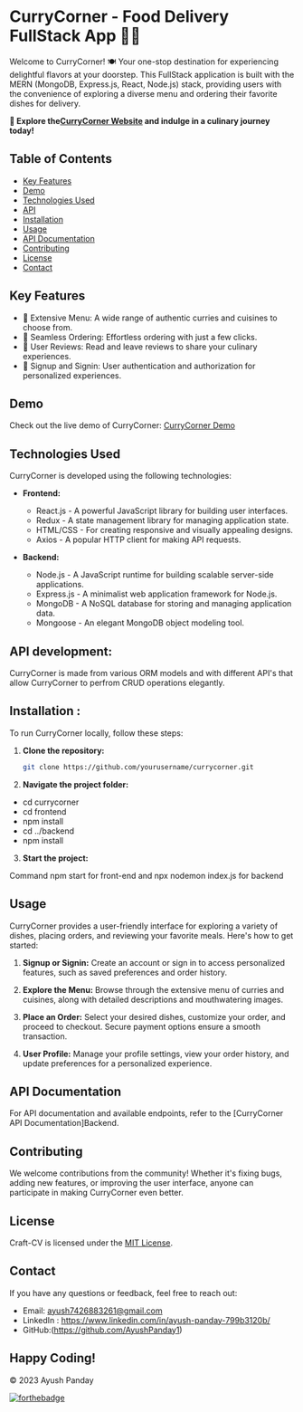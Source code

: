 # CurryCorner - Food Delivery FullStack App 🍛🚀

Welcome to CurryCorner! 🍽️ Your one-stop destination for experiencing delightful flavors at your doorstep. This FullStack application is built with the MERN (MongoDB, Express.js, React, Node.js) stack, providing users with the convenience of exploring a diverse menu and ordering their favorite dishes for delivery.

**🚀 Explore the[CurryCorner Website](https://currycorner.vercel.app/) and indulge in a culinary journey today!**

## Table of Contents

- [Key Features](#key-features)
- [Demo](#demo)
- [Technologies Used](#technologies-used)
- [API](#Api-developed)
- [Installation](#installation)
- [Usage](#usage)
- [API Documentation](#api-documentation)
- [Contributing](#contributing)
- [License](#license)
- [Contact](#contact)

## Key Features

- 🍛 Extensive Menu: A wide range of authentic curries and cuisines to choose from.
- 🛒 Seamless Ordering: Effortless ordering with just a few clicks.
- 🌟 User Reviews: Read and leave reviews to share your culinary experiences.
- 👥 Signup and Signin: User authentication and authorization for personalized experiences.

## Demo

Check out the live demo of CurryCorner: [CurryCorner Demo](https://currycorner.vercel.app/)

## Technologies Used

CurryCorner is developed using the following technologies:

- **Frontend:**
  - React.js - A powerful JavaScript library for building user interfaces.
  - Redux - A state management library for managing application state.
  - HTML/CSS - For creating responsive and visually appealing designs.
  - Axios - A popular HTTP client for making API requests.

- **Backend:**
  - Node.js - A JavaScript runtime for building scalable server-side applications.
  - Express.js - A minimalist web application framework for Node.js.
  - MongoDB - A NoSQL database for storing and managing application data.
  - Mongoose - An elegant MongoDB object modeling tool.

## API development:

CurryCorner is made from various ORM models and with different API's that allow CurryCorner to perfrom CRUD operations elegantly.

## Installation :

To run CurryCorner locally, follow these steps:

1. **Clone the repository:**

   ```bash
   git clone https://github.com/yourusername/currycorner.git

2. **Navigate the project folder:**
- cd currycorner
- cd frontend
- npm install
- cd ../backend
- npm install

3. **Start the project:**

 Command npm start for front-end and npx nodemon index.js for backend

## Usage

CurryCorner provides a user-friendly interface for exploring a variety of dishes, placing orders, and reviewing your favorite meals. Here's how to get started:

1. **Signup or Signin:**
   Create an account or sign in to access personalized features, such as saved preferences and order history.

2. **Explore the Menu:**
   Browse through the extensive menu of curries and cuisines, along with detailed descriptions and mouthwatering images.

3. **Place an Order:**
   Select your desired dishes, customize your order, and proceed to checkout. Secure payment options ensure a smooth transaction.

4. **User Profile:**
   Manage your profile settings, view your order history, and update preferences for a personalized experience.

## API Documentation

For API documentation and available endpoints, refer to the [CurryCorner API Documentation]Backend.

## Contributing

We welcome contributions from the community! Whether it's fixing bugs, adding new features, or improving the user interface, anyone can participate in making CurryCorner even better.


## License

Craft-CV is licensed under the [MIT License](./LICENSE).

## Contact

If you have any questions or feedback, feel free to reach out:

- Email: ayush7426883261@gmail.com
- LinkedIn : https://www.linkedin.com/in/ayush-panday-799b3120b/
- GitHub:(https://github.com/AyushPanday1)


## Happy Coding!
© 2023 Ayush Panday

[![forthebadge](https://forthebadge.com/images/badges/built-with-love.svg)](https://forthebadge.com)

